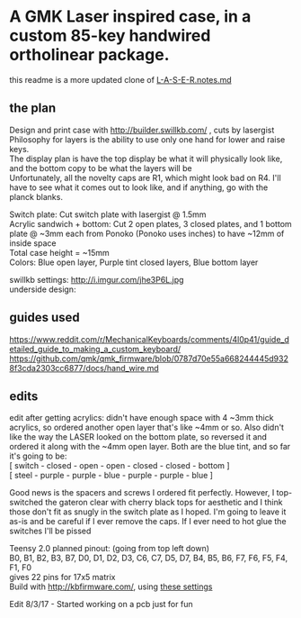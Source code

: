 # A GMK Laser inspired case, in a custom 85-key handwired ortholinear package.

this readme is a more updated clone of [L-A-S-E-R.notes.md](../master/L-A-S-E-R.notes.md)  

## the plan  

Design and print case with http://builder.swillkb.com/ , cuts by lasergist  
Philosophy for layers is the ability to use only one hand for lower and raise keys.  
The display plan is have the top display be what it will physically look like, and the bottom copy to be what the layers will be  
Unfortunately, all the novelty caps are R1, which might look bad on R4. I'll have to see what it comes out to look like, and if anything, go with the planck blanks.
  
Switch plate: Cut switch plate with lasergist @ 1.5mm  
Acrylic sandwich + bottom: Cut 2 open plates, 3 closed plates, and 1 bottom plate @ ~3mm each from Ponoko (Ponoko uses inches) to have ~12mm of inside space  
Total case height = ~15mm  
Colors: Blue open layer, Purple tint closed layers, Blue bottom layer

swillkb settings: http://i.imgur.com/jhe3P6L.jpg  
underside design:   

## guides used  
https://www.reddit.com/r/MechanicalKeyboards/comments/4l0p41/guide_detailed_guide_to_making_a_custom_keyboard/  
https://github.com/qmk/qmk_firmware/blob/0787d70e55a668244445d9328f3cda2303cc6877/docs/hand_wire.md  

edits
------

edit after getting acrylics:
didn't have enough space with 4 ~3mm thick acrylics, so ordered another open layer that's like ~4mm or so. Also didn't like the way the LASER looked on the bottom plate, so reversed it and ordered it along with the ~4mm open layer. Both are the blue tint, and so far it's going to be:  
[ switch - closed -  open  - open - closed - closed - bottom ]  
[ steel  - purple - purple - blue - purple - purple -  blue  ]

Good news is the spacers and screws I ordered fit perfectly. However, I top-switched the gateron clear with cherry black tops for aesthetic and I think those don't fit as snugly in the switch plate as I hoped. I'm going to leave it as-is and be careful if I ever remove the caps. If I ever need to hot glue the switches I'll be pissed  


Teensy 2.0 planned pinout: (going from top left down)  
B0, B1, B2, B3, B7, D0, D1, D2, D3, C6, C7, D5, D7, B4, B5, B6, F7, F6, F5, F4, F1, F0  
gives 22 pins for 17x5 matrix  
Build with http://kbfirmware.com/, using [these settings](../master/kbfirmware%20qmk/laser%20kbfirmware.json)

Edit 8/3/17 - Started working on a pcb just for fun